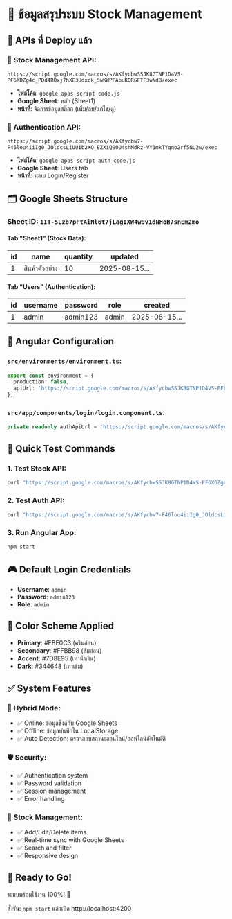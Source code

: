 # 🎯 ข้อมูลสรุประบบ Stock Management

## 📡 APIs ที่ Deploy แล้ว

### 🛒 Stock Management API:
```
https://script.google.com/macros/s/AKfycbwSSJK8GTNP1D4VS-PF6XDZg4c_PDd4RQxj7hXE3Udxck_SwKWPPApuKORGFTF3wNdB/exec
```
- **ไฟล์โค้ด**: `google-apps-script-code.js`
- **Google Sheet**: หลัก (Sheet1)
- **หน้าที่**: จัดการข้อมูลสต๊อก (เพิ่ม/ลบ/แก้ไข/ดู)

### 🔐 Authentication API:
```
https://script.google.com/macros/s/AKfycbw7-F46lou4iiIg0_JOldcsLiUUib2XO_EZXiQ90U4shMdRz-VY1mkTYqno2rf5NU2w/exec
```
- **ไฟล์โค้ด**: `google-apps-script-auth-code.js`
- **Google Sheet**: Users tab
- **หน้าที่**: ระบบ Login/Register

## 🗂️ Google Sheets Structure

### Sheet ID: `1IT-5Lzb7pFtAiNl6t7jLagIXW4w9v1dNHoH7snEm2mo`

#### Tab "Sheet1" (Stock Data):
| id | name | quantity | updated |
|----|------|----------|---------|
| 1  | สินค้าตัวอย่าง | 10 | 2025-08-15... |

#### Tab "Users" (Authentication):
| id | username | password | role | created |
|----|----------|----------|------|---------|
| 1  | admin    | admin123 | admin| 2025-08-15... |

## 🔧 Angular Configuration

### `src/environments/environment.ts`:
```typescript
export const environment = {
  production: false,
  apiUrl: 'https://script.google.com/macros/s/AKfycbwSSJK8GTNP1D4VS-PF6XDZg4c_PDd4RQxj7hXE3Udxck_SwKWPPApuKORGFTF3wNdB/exec'
};
```

### `src/app/components/login/login.component.ts`:
```typescript
private readonly authApiUrl = 'https://script.google.com/macros/s/AKfycbw7-F46lou4iiIg0_JOldcsLiUUib2XO_EZXiQ90U4shMdRz-VY1mkTYqno2rf5NU2w/exec';
```

## 🧪 Quick Test Commands

### 1. Test Stock API:
```bash
curl "https://script.google.com/macros/s/AKfycbwSSJK8GTNP1D4VS-PF6XDZg4c_PDd4RQxj7hXE3Udxck_SwKWPPApuKORGFTF3wNdB/exec?action=test"
```

### 2. Test Auth API:
```bash
curl "https://script.google.com/macros/s/AKfycbw7-F46lou4iiIg0_JOldcsLiUUib2XO_EZXiQ90U4shMdRz-VY1mkTYqno2rf5NU2w/exec?action=test"
```

### 3. Run Angular App:
```bash
npm start
```

## 🎮 Default Login Credentials

- **Username**: `admin`
- **Password**: `admin123`
- **Role**: `admin`

## 🎨 Color Scheme Applied

- **Primary**: #FBE0C3 (ครีมอ่อน)
- **Secondary**: #FFBB98 (ส้มอ่อน)  
- **Accent**: #7D8E95 (เทาน้ำเงิน)
- **Dark**: #344648 (เทาเข้ม)

## ✅ System Features

### 🔄 Hybrid Mode:
- ✅ Online: ข้อมูลซิงค์กับ Google Sheets
- ✅ Offline: ข้อมูลบันทึกใน LocalStorage
- ✅ Auto Detection: ตรวจสอบสถานะออนไลน์/ออฟไลน์อัตโนมัติ

### 🛡️ Security:
- ✅ Authentication system
- ✅ Password validation  
- ✅ Session management
- ✅ Error handling

### 🎯 Stock Management:
- ✅ Add/Edit/Delete items
- ✅ Real-time sync with Google Sheets
- ✅ Search and filter
- ✅ Responsive design

## 🚀 Ready to Go!

ระบบพร้อมใช้งาน 100%! 🎉

สั่งรัน: `npm start` แล้วเปิด http://localhost:4200
